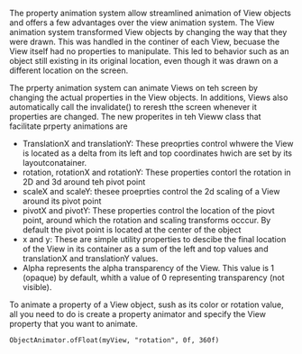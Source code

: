 The property animation system allow streamlined animation of View objects and offers a few advantages over the view animation system. The View animation system transformed View objects by changing the way that they were drawn. This was handled in the continer of each View, becuase the View itself had no properties to manipulate. This led to behavior such as an object still existing in its original location, even though it was drawn on a different location on the screen. 

The prperty animation system can animate Views on teh screen by changing the  actual properties in the View objects. In additions, Views also automatically call the invalidate() to reresh tthe screen whenever it properties are changed. The new properites in teh Vieww class that facilitate prperty animations are
- TranslationX and translationY: These preoprties control whwere the View is located as a delta from its left and top coordinates hwich are set by its layoutconatainer. 
- rotation, rotationX and rotationY: These properties contorl the rotation in 2D and 3d around teh pivot point
- scaleX and scaleY: thesee proeprties control the 2d scaling of a View around its pivot point
- pivotX and pivotY: These properties control the location of the piovt point, around which the rotation and scaling transforms occcur. By default the pivot point is located at the center of the object
- x and y: These are simple utility properties to descibe the final location of the View in its container as a sum of the left and top values and translationX and translationY values. 
- Alpha represents the alpha transparency of the View. This value is 1 (opaque) by default, whith a value of 0 representing transparency (not visible). 

To animate a property of a View object, sush as its color or rotation value, all you need to do is create a property animator and specify the View property that you want to animate. 
```
ObjectAnimator.ofFloat(myView, "rotation", 0f, 360f)
```
